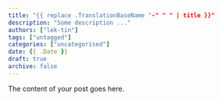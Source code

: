 ```yaml
---
title: "{{ replace .TranslationBaseName "-" " " | title }}"
description: "Some description ..."
authors: ["lek-tin"]
tags: ["untagged"]
categories: ["uncategorised"]
date: {{ .Date }}
draft: true
archive: false
---
```


The content of your post goes here.
